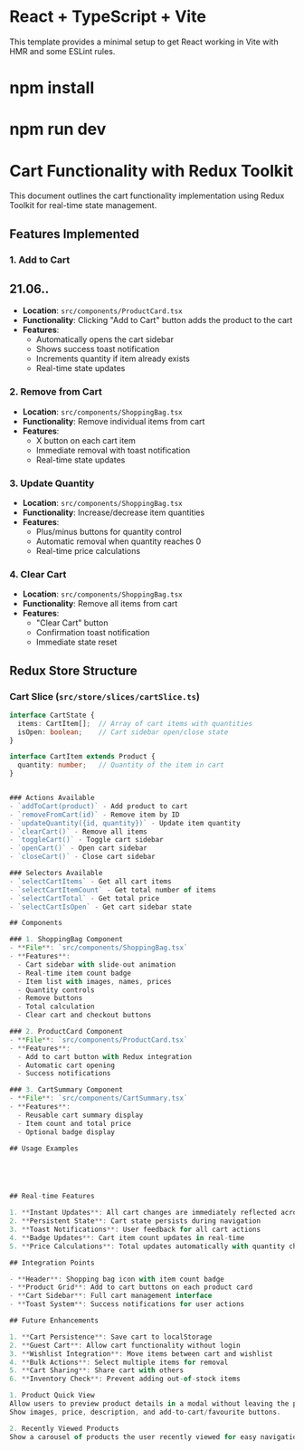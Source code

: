 # React + TypeScript + Vite

This template provides a minimal setup to get React working in Vite with HMR and some ESLint rules.
# npm install


# npm run dev



# Cart Functionality with Redux Toolkit

This document outlines the cart functionality implementation using Redux Toolkit for real-time state management.

## Features Implemented

### 1. Add to Cart
## 21.06..
- **Location**: `src/components/ProductCard.tsx`
- **Functionality**: Clicking "Add to Cart" button adds the product to the cart
- **Features**:
  - Automatically opens the cart sidebar
  - Shows success toast notification
  - Increments quantity if item already exists
  - Real-time state updates

### 2. Remove from Cart
- **Location**: `src/components/ShoppingBag.tsx`
- **Functionality**: Remove individual items from cart
- **Features**:
  - X button on each cart item
  - Immediate removal with toast notification
  - Real-time state updates

### 3. Update Quantity
- **Location**: `src/components/ShoppingBag.tsx`
- **Functionality**: Increase/decrease item quantities
- **Features**:
  - Plus/minus buttons for quantity control
  - Automatic removal when quantity reaches 0
  - Real-time price calculations

### 4. Clear Cart
- **Location**: `src/components/ShoppingBag.tsx`
- **Functionality**: Remove all items from cart
- **Features**:
  - "Clear Cart" button
  - Confirmation toast notification
  - Immediate state reset

## Redux Store Structure

### Cart Slice (`src/store/slices/cartSlice.ts`)
```typescript
interface CartState {
  items: CartItem[];  // Array of cart items with quantities
  isOpen: boolean;    // Cart sidebar open/close state
}

interface CartItem extends Product {
  quantity: number;   // Quantity of the item in cart
}


### Actions Available
- `addToCart(product)` - Add product to cart
- `removeFromCart(id)` - Remove item by ID
- `updateQuantity({id, quantity})` - Update item quantity
- `clearCart()` - Remove all items
- `toggleCart()` - Toggle cart sidebar
- `openCart()` - Open cart sidebar
- `closeCart()` - Close cart sidebar

### Selectors Available
- `selectCartItems` - Get all cart items
- `selectCartItemCount` - Get total number of items
- `selectCartTotal` - Get total price
- `selectCartIsOpen` - Get cart sidebar state

## Components

### 1. ShoppingBag Component
- **File**: `src/components/ShoppingBag.tsx`
- **Features**:
  - Cart sidebar with slide-out animation
  - Real-time item count badge
  - Item list with images, names, prices
  - Quantity controls
  - Remove buttons
  - Total calculation
  - Clear cart and checkout buttons

### 2. ProductCard Component
- **File**: `src/components/ProductCard.tsx`
- **Features**:
  - Add to cart button with Redux integration
  - Automatic cart opening
  - Success notifications

### 3. CartSummary Component
- **File**: `src/components/CartSummary.tsx`
- **Features**:
  - Reusable cart summary display
  - Item count and total price
  - Optional badge display

## Usage Examples





## Real-time Features

1. **Instant Updates**: All cart changes are immediately reflected across the app
2. **Persistent State**: Cart state persists during navigation
3. **Toast Notifications**: User feedback for all cart actions
4. **Badge Updates**: Cart item count updates in real-time
5. **Price Calculations**: Total updates automatically with quantity changes

## Integration Points

- **Header**: Shopping bag icon with item count badge
- **Product Grid**: Add to cart buttons on each product card
- **Cart Sidebar**: Full cart management interface
- **Toast System**: Success notifications for user actions

## Future Enhancements

1. **Cart Persistence**: Save cart to localStorage
2. **Guest Cart**: Allow cart functionality without login
3. **Wishlist Integration**: Move items between cart and wishlist
4. **Bulk Actions**: Select multiple items for removal
5. **Cart Sharing**: Share cart with others
6. **Inventory Check**: Prevent adding out-of-stock items 

1. Product Quick View
Allow users to preview product details in a modal without leaving the product grid.
Show images, price, description, and add-to-cart/favourite buttons.

2. Recently Viewed Products
Show a carousel of products the user recently viewed for easy navigation back.
